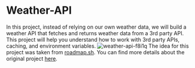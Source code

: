 # Weather-API
In this project, instead of relying on our own weather data, we will build a weather API that fetches and returns weather data from a 3rd party API. This project will help you understand how to work with 3rd party APIs, caching, and environment variables.
![weather-api-f8i1q](https://github.com/user-attachments/assets/982cdb7c-261b-462b-9a07-f7169ceaf42a)
The idea for this project was taken from [roadmap.sh](https://roadmap.sh). You can find more details about the original project [here](https://roadmap.sh/projects/weather-api-wrapper-service).
